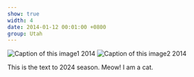 ```yaml
---
show: true
width: 4
date: 2014-01-12 00:01:00 +0800
group: Utah
---
```

<div>
    <img data-src="{{ 'assets/images/etc/cat2.jpg' | relative_url }}" class="lazy w-50 rounded" src="{{ '/assets/images/empty_300x200.png' | relative_url }}" data-toggle="tooltip" data-placement="top" title="Caption of this image1 2014">
   <img data-src="{{ 'assets/images/etc/cat2.jpg' | relative_url }}" class="lazy w-50 rounded" src="{{ '/assets/images/empty_300x200.png' | relative_url }}" data-toggle="tooltip" data-placement="top" title="Caption of this image2 2014">
      <div class="card-body">
    <p class="card-text">
      This is the text to 2024 season. Meow! I am a cat.
    </p>
  </div>
</div>
